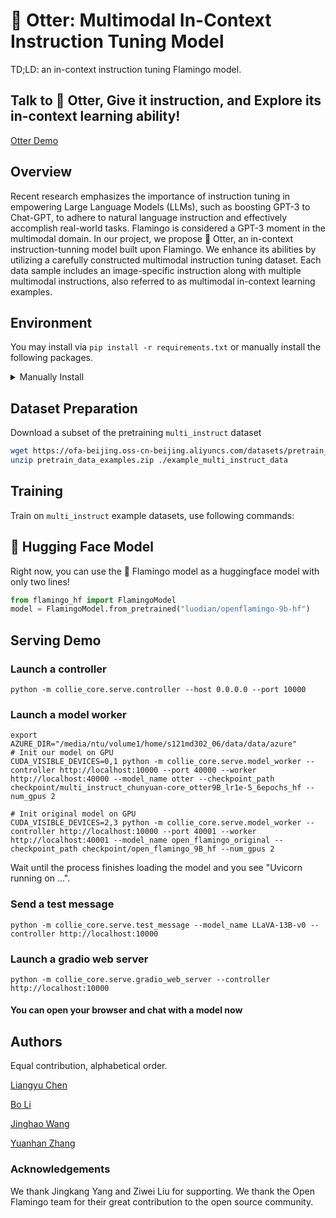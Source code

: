 # 🦦 Otter: Multimodal In-Context Instruction Tuning Model
TD;LD: an in-context instruction tuning Flamingo model.
## Talk to 🦦 Otter, Give it instruction, and Explore its in-context learning ability!

[Otter Demo](https://otter.cliangyu.com/)

## Overview

Recent research emphasizes the importance of instruction tuning in empowering Large Language Models (LLMs), such as boosting GPT-3 to Chat-GPT, to adhere to natural language instruction and effectively accomplish real-world tasks. Flamingo is considered a GPT-3 moment in the multimodal domain. In our project, we propose 🦦 Otter, an in-context instruction-tunning model built upon Flamingo. We enhance its abilities by utilizing a carefully constructed multimodal instruction tuning dataset. Each data sample includes an image-specific instruction along with multiple multimodal instructions, also referred to as multimodal in-context learning examples.

## Environment

You may install via `pip install -r requirements.txt`  or manually install the following packages.
<details>
<summary>Manually Install</summary>

``` bash
conda install pytorch=2.0.0 torchvision=0.15.0 pytorch-cuda=11.8 -c pytorch -c nvidia -y
conda install -c conda-forge transformers=4.28.1 -y
conda install -c conda-forge datasets=2.11.0 -y
conda install -c conda-forge wandb=0.14.0 -y
conda install -c conda-forge braceexpand=0.1.5 -y
conda install -c conda-forge webdataset=0.2.48 -y
conda install -c conda-forge scipy=1.10.1 -y
conda install -c conda-forge sentencepiece=0.1.97 -y
conda install -c conda-forge einops=0.6.0 -y
pip install bitsandbytes==0.37.2
conda install -c conda-forge tensorboard=2.12.0 -y
conda install -c conda-forge more-itertools=9.1.0 -y

# install standford-corenlp-full
cd LAVIS/coco-caption;
sh get_stanford_models.sh
```

</details>

## Dataset Preparation

Download a subset of the pretraining `multi_instruct` dataset

```bash
wget https://ofa-beijing.oss-cn-beijing.aliyuncs.com/datasets/pretrain_data/pretrain_data_examples.zip;
unzip pretrain_data_examples.zip ./example_multi_instruct_data
```

## Training

Train on `multi_instruct` example datasets, use following commands:

## 🤗 Hugging Face Model

Right now, you can use the 🦩 Flamingo model as a huggingface model with only two lines!

``` python
from flamingo_hf import FlamingoModel
model = FlamingoModel.from_pretrained("luodian/openflamingo-9b-hf")
```

## Serving Demo

### Launch a controller

```Shell
python -m collie_core.serve.controller --host 0.0.0.0 --port 10000
```

### Launch a model worker

```Shell
export AZURE_DIR="/media/ntu/volume1/home/s121md302_06/data/data/azure"
# Init our model on GPU
CUDA_VISIBLE_DEVICES=0,1 python -m collie_core.serve.model_worker --controller http://localhost:10000 --port 40000 --worker http://localhost:40000 --model_name otter --checkpoint_path checkpoint/multi_instruct_chunyuan-core_otter9B_lr1e-5_6epochs_hf --num_gpus 2

# Init original model on GPU
CUDA_VISIBLE_DEVICES=2,3 python -m collie_core.serve.model_worker --controller http://localhost:10000 --port 40001 --worker http://localhost:40001 --model_name open_flamingo_original --checkpoint_path checkpoint/open_flamingo_9B_hf --num_gpus 2
```

Wait until the process finishes loading the model and you see "Uvicorn running on ...".

### Send a test message

```Shell
python -m collie_core.serve.test_message --model_name LLaVA-13B-v0 --controller http://localhost:10000
```

### Launch a gradio web server

```Shell
python -m collie_core.serve.gradio_web_server --controller http://localhost:10000
```

#### You can open your browser and chat with a model now

## Authors

Equal contribution, alphabetical order.

[Liangyu Chen]()

[Bo Li](https://brianboli.com/)

[Jinghao Wang](https://king159.github.io/)

[Yuanhan Zhang](https://zhangyuanhan-ai.github.io/)

### Acknowledgements

We thank Jingkang Yang and Ziwei Liu for supporting. We thank the Open Flamingo team for their great contribution to the open source community.
